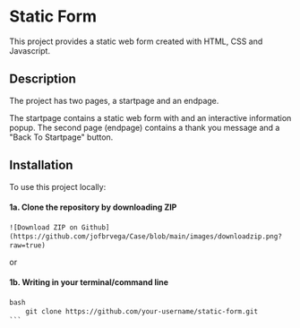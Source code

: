 # Static Form

This project provides a static web form created with HTML, CSS and Javascript. 

## Description

The project has two pages, a startpage and an endpage. 

The startpage contains a static web form with and an interactive information popup.
The second page (endpage) contains a thank you message and a "Back To Startpage" button. 

## Installation 

To use this project locally:

#### 1a. Clone the repository by downloading ZIP     
    ![Download ZIP on Github](https://github.com/jofbrvega/Case/blob/main/images/downloadzip.png?raw=true)

or 

#### 1b. Writing in your terminal/command line
    bash
        git clone https://github.com/your-username/static-form.git
    ```

